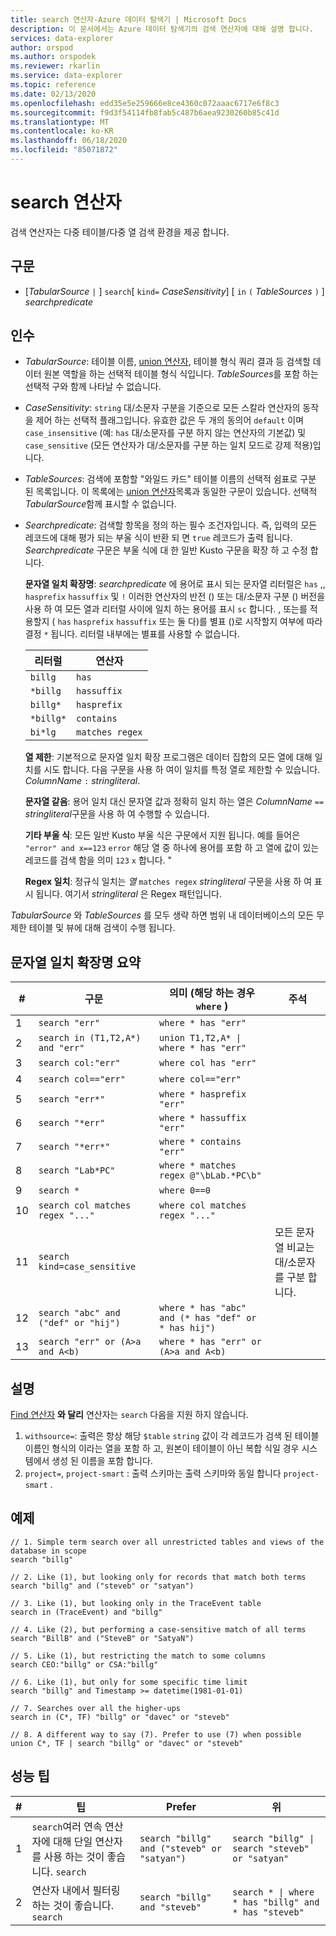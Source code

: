 ```yaml
---
title: search 연산자-Azure 데이터 탐색기 | Microsoft Docs
description: 이 문서에서는 Azure 데이터 탐색기의 검색 연산자에 대해 설명 합니다.
services: data-explorer
author: orspod
ms.author: orspodek
ms.reviewer: rkarlin
ms.service: data-explorer
ms.topic: reference
ms.date: 02/13/2020
ms.openlocfilehash: edd35e5e259666e8ce4360c072aaac6717e6f8c3
ms.sourcegitcommit: f9d3f54114fb8fab5c487b6aea9230260b85c41d
ms.translationtype: MT
ms.contentlocale: ko-KR
ms.lasthandoff: 06/18/2020
ms.locfileid: "85071872"
---
```

# <a name="search-operator"></a>search 연산자

검색 연산자는 다중 테이블/다중 열 검색 환경을 제공 합니다.

## <a name="syntax"></a>구문

* [*TabularSource* `|` ] `search`[ `kind=` *CaseSensitivity*] [ `in` `(` *TableSources* `)` ] *searchpredicate*

## <a name="arguments"></a>인수

* *TabularSource*: 테이블 이름, [union 연산자](unionoperator.md), 테이블 형식 쿼리 결과 등 검색할 데이터 원본 역할을 하는 선택적 테이블 형식 식입니다. *TableSources*를 포함 하는 선택적 구와 함께 나타날 수 없습니다.

* *CaseSensitivity*: `string` 대/소문자 구분을 기준으로 모든 스칼라 연산자의 동작을 제어 하는 선택적 플래그입니다. 유효한 값은 두 개의 동의어 `default` 이며 `case_insensitive` (예: `has` 대/소문자를 구분 하지 않는 연산자의 기본값) 및 `case_sensitive` (모든 연산자가 대/소문자를 구분 하는 일치 모드로 강제 적용)입니다.

* *TableSources*: 검색에 포함할 "와일드 카드" 테이블 이름의 선택적 쉼표로 구분 된 목록입니다.
  이 목록에는 [union 연산자](unionoperator.md)목록과 동일한 구문이 있습니다.
  선택적 *TabularSource*함께 표시할 수 없습니다.

* *Searchpredicate*: 검색할 항목을 정의 하는 필수 조건자입니다. 즉, 입력의 모든 레코드에 대해 평가 되는 부울 식이 반환 되 면 `true` 레코드가 출력 됩니다. *Searchpredicate* 구문은 부울 식에 대 한 일반 Kusto 구문을 확장 하 고 수정 합니다.

  **문자열 일치 확장명**: *searchpredicate* 에 용어로 표시 되는 문자열 리터럴은 `has` ,, `hasprefix` `hassuffix` 및 `!` 이러한 연산자의 반전 () 또는 대/소문자 구분 () 버전을 사용 하 여 모든 열과 리터럴 사이에 일치 하는 용어를 표시 `sc` 합니다. , 또는를 적용할지 ( `has` `hasprefix` `hassuffix` 또는 둘 다)를 별표 ()로 시작할지 여부에 따라 결정 `*` 됩니다. 리터럴 내부에는 별표를 사용할 수 없습니다.

    |리터럴   |연산자   |
    |----------|-----------|
    |`billg`   |`has`      |
    |`*billg`  |`hassuffix`|
    |`billg*`  |`hasprefix`|
    |`*billg*` |`contains` |
    |`bi*lg`   |`matches regex`|

  **열 제한**: 기본적으로 문자열 일치 확장 프로그램은 데이터 집합의 모든 열에 대해 일치를 시도 합니다. 다음 구문을 사용 하 여이 일치를 특정 열로 제한할 수 있습니다. *ColumnName* `:` *stringliteral*.

  **문자열 같음**: 용어 일치 대신 문자열 값과 정확히 일치 하는 열은 *ColumnName* `==` *stringliteral*구문을 사용 하 여 수행할 수 있습니다.

  **기타 부울 식**: 모든 일반 Kusto 부울 식은 구문에서 지원 됩니다.
    예를 들어은 `"error" and x==123` `error` 해당 열 중 하나에 용어를 포함 하 고 열에 값이 있는 레코드를 검색 함을 의미 `123` `x` 합니다. "

  **Regex 일치**: 정규식 일치는 *열* `matches regex` *stringliteral* 구문을 사용 하 여 표시 됩니다. 여기서 *stringliteral* 은 Regex 패턴입니다.

*TabularSource* 와 *TableSources* 를 모두 생략 하면 범위 내 데이터베이스의 모든 무제한 테이블 및 뷰에 대해 검색이 수행 됩니다.

## <a name="summary-of-string-matching-extensions"></a>문자열 일치 확장명 요약

  |# |구문                                 |의미 (해당 하는 경우 `where` )           |주석|
  |--|---------------------------------------|---------------------------------------|--------|
  | 1|`search "err"`                         |`where * has "err"`                    ||
  | 2|`search in (T1,T2,A*) and "err"`       |<code>union T1,T2,A* &#124; where * has "err"<code>   ||
  | 3|`search col:"err"`                     |`where col has "err"`                  ||
  | 4|`search col=="err"`                    |`where col=="err"`                     ||
  | 5|`search "err*"`                        |`where * hasprefix "err"`              ||
  | 6|`search "*err"`                        |`where * hassuffix "err"`              ||
  | 7|`search "*err*"`                       |`where * contains "err"`               ||
  | 8|`search "Lab*PC"`                      |`where * matches regex @"\bLab.*PC\b"`||
  | 9|`search *`                             |`where 0==0`                           ||
  |10|`search col matches regex "..."`       |`where col matches regex "..."`        ||
  |11|`search kind=case_sensitive`           |                                       |모든 문자열 비교는 대/소문자를 구분 합니다.|
  |12|`search "abc" and ("def" or "hij")`    |`where * has "abc" and (* has "def" or * has hij")`||
  |13|`search "err" or (A>a and A<b)`        |`where * has "err" or (A>a and A<b)`   ||

## <a name="remarks"></a>설명

[Find 연산자](findoperator.md) **와 달리** 연산자는 `search` 다음을 지원 하지 않습니다.

1. `withsource=`: 출력은 항상 해당 `$table` `string` 값이 각 레코드가 검색 된 테이블 이름인 형식의 이라는 열을 포함 하 고, 원본이 테이블이 아닌 복합 식일 경우 시스템에서 생성 된 이름을 포함 합니다.
2. `project=`, `project-smart` : 출력 스키마는 출력 스키마와 동일 합니다 `project-smart` .

## <a name="examples"></a>예제

```kusto
// 1. Simple term search over all unrestricted tables and views of the database in scope
search "billg"

// 2. Like (1), but looking only for records that match both terms
search "billg" and ("steveb" or "satyan")

// 3. Like (1), but looking only in the TraceEvent table
search in (TraceEvent) and "billg"

// 4. Like (2), but performing a case-sensitive match of all terms
search "BillB" and ("SteveB" or "SatyaN")

// 5. Like (1), but restricting the match to some columns
search CEO:"billg" or CSA:"billg"

// 6. Like (1), but only for some specific time limit
search "billg" and Timestamp >= datetime(1981-01-01)

// 7. Searches over all the higher-ups
search in (C*, TF) "billg" or "davec" or "steveb"

// 8. A different way to say (7). Prefer to use (7) when possible
union C*, TF | search "billg" or "davec" or "steveb"
```

## <a name="performance-tips"></a>성능 팁

  |# |팁                                                                                  |Prefer                                        |위                                                                    |
  |--|-------------------------------------------------------------------------------------|----------------------------------------------|------------------------------------------------------------------------|
  | 1| `search`여러 연속 연산자에 대해 단일 연산자를 사용 하는 것이 좋습니다. `search`|`search "billg" and ("steveb" or "satyan")`   |<code>search "billg" &#124; search "steveb" or "satyan"<code>           ||
  | 2| 연산자 내에서 필터링 하는 것이 좋습니다. `search`                                       |`search "billg" and "steveb"`                 |<code>search * &#124; where * has "billg" and * has "steveb"<code>      ||
